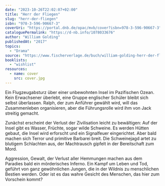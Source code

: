 ```yaml
---
date: "2023-10-26T22:02:07+02:00"
title: "Herr der Fliegen"
slug: "herr-der-fliegen"
isbn: "978-3-596-90667-3"
coverUri: "https://portal.dnb.de/opac/mvb/cover?isbn=978-3-596-90667-3"
cataloguePermalink: "https://d-nb.info/1078033676"
author: "William Golding"
publishedAt: "2017"
topics:
  - "Drama"
source: "https://www.fischerverlage.de/buch/william-golding-herr-der-fliegen-9783596906673"
booklists:
  - "wishlist"
resources:
  - name: cover
    src: cover.jpg
---
```

Ein Flugzeugabsturz über einer unbewohnten Insel im Pazifischen Ozean. Kein
Erwachsener überlebt, eine Gruppe englischer Schüler bleibt sich selbst
überlassen. Ralph, der zum Anführer gewählt wird, will das Zusammenleben
organisieren, aber die Führungsrolle wird ihm von Jack streitig gemacht.

Zunächst erscheint der Verlust der Zivilisation leicht zu bewältigen: Auf der
Insel gibt es Wasser, Früchte, sogar wilde Schweine. Es werden Hütten gebaut,
die Insel wird erforscht und ein Signalfeuer eingerichtet. Aber bald machen
sich Terror und primitive Barbarei breit. Die Schweinejagd artet zu blutigem
Schlachten aus, der Machtrausch gipfelt in der Bereitschaft zum Mord.

Aggression, Gewalt, der Verlust aller Hemmungen machen aus dem Paradies bald
ein mörderisches Inferno. Ein Kampf um Leben und Tod, geführt von ganz
gewöhnlichen Jungen, die in der Wildnis zu menschlichen Bestien werden. Oder
ist es das wahre Gesicht des Menschen, das hier zum Vorschein kommt?